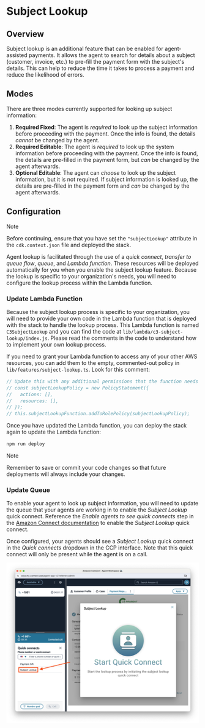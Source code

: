 # Subject Lookup

## Overview

Subject lookup is an additional feature that can be enabled for agent-assisted payments. It allows the agent to search for details about a subject (customer, invoice, etc.) to pre-fill the payment form with the subject's details. This can help to reduce the time it takes to process a payment and reduce the likelihood of errors.

## Modes

There are three modes currently supported for looking up subject information:

1. **Required Fixed**: The agent is _required_ to look up the subject information before proceeding with the payment. Once the info is found, the details _cannot_ be changed by the agent.
2. **Required Editable**: The agent is _required_ to look up the system information before proceeding with the payment. Once the info is found, the details are pre-filled in the payment form, but _can_ be changed by the agent afterwards.
3. **Optional Editable**: The agent can _choose_ to look up the subject information, but it is not required. If subject information is looked up, the details are pre-filled in the payment form and _can_ be changed by the agent afterwards.

## Configuration

> [!NOTE]
> Before continuing, ensure that you have set the `"subjectLookup"` attribute in the `cdk.context.json` file and deployed the stack.

Agent lookup is facilitated through the use of a _quick connect_, _transfer to queue flow_, _queue_, and _Lambda function_. These resources will be deployed automatically for you when you enable the subject lookup feature. Because the lookup is specific to your organization's needs, you will need to configure the lookup process within the Lambda function.

### Update Lambda Function

Because the subject lookup process is specific to your organization, you will need to provide your own code in the Lambda function that is deployed with the stack to handle the lookup process. This Lambda function is named `C3SubjectLookup` and you can find the code at `lib/lambda/c3-subject-lookup/index.js`. Please read the comments in the code to understand how to implement your own lookup process.

If you need to grant your Lambda function to access any of your other AWS resources, you can add them to the empty, commented-out policy in `lib/features/subject-lookup.ts`. Look for this comment:

```typescript
// Update this with any additional permissions that the function needs for your subject lookup.
// const subjectLookupPolicy = new PolicyStatement({
//   actions: [],
//   resources: [],
// });
// this.subjectLookupFunction.addToRolePolicy(subjectLookupPolicy);
```

Once you have updated the Lambda function, you can deploy the stack again to update the Lambda function:

```bash
npm run deploy
```

> [!NOTE]
> Remember to save or commit your code changes so that future deployments will always include your changes.

### Update Queue

To enable your agent to look up subject information, you will need to update the queue that your agents are working in to enable the _Subject Lookup_ quick connect. Reference the _Enable agents to see quick connects_ step in the [Amazon Connect documentation](https://docs.aws.amazon.com/connect/latest/adminguide/quick-connects.html#step2-enable-agents-to-see-quick-connects) to enable the _Subject Lookup_ quick connect.

Once configured, your agents should see a _Subject Lookup_ quick connect in the _Quick connects_ dropdown in the CCP interface. Note that this quick connect will only be present while the agent is on a call.

![Screenshot of the Amazon Connect agent workspace interface. The quick connects dropdown in the bottom left is expanded showing a quick connect called "Subject Lookup"](../images/subject-lookup-quick-connect.png 'Subject lookup quick connect')
